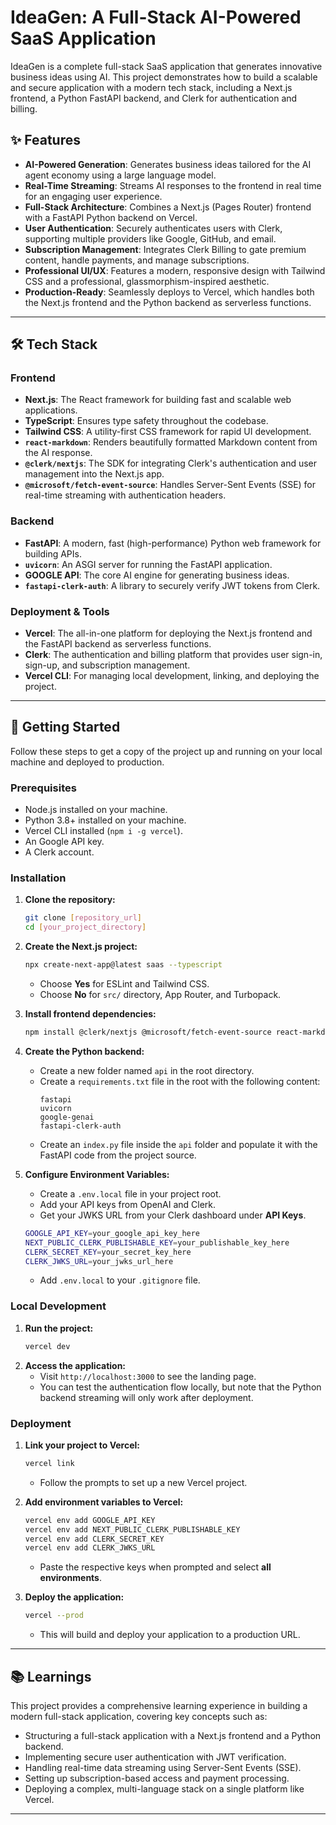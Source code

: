 # IdeaGen: A Full-Stack AI-Powered SaaS Application

IdeaGen is a complete full-stack SaaS application that generates innovative business ideas using AI. This project demonstrates how to build a scalable and secure application with a modern tech stack, including a Next.js frontend, a Python FastAPI backend, and Clerk for authentication and billing.

## ✨ Features

  - **AI-Powered Generation**: Generates business ideas tailored for the AI agent economy using a large language model.
  - **Real-Time Streaming**: Streams AI responses to the frontend in real time for an engaging user experience.
  - **Full-Stack Architecture**: Combines a Next.js (Pages Router) frontend with a FastAPI Python backend on Vercel.
  - **User Authentication**: Securely authenticates users with Clerk, supporting multiple providers like Google, GitHub, and email.
  - **Subscription Management**: Integrates Clerk Billing to gate premium content, handle payments, and manage subscriptions.
  - **Professional UI/UX**: Features a modern, responsive design with Tailwind CSS and a professional, glassmorphism-inspired aesthetic.
  - **Production-Ready**: Seamlessly deploys to Vercel, which handles both the Next.js frontend and the Python backend as serverless functions.

-----

## 🛠️ Tech Stack

### Frontend

  - **Next.js**: The React framework for building fast and scalable web applications.
  - **TypeScript**: Ensures type safety throughout the codebase.
  - **Tailwind CSS**: A utility-first CSS framework for rapid UI development.
  - **`react-markdown`**: Renders beautifully formatted Markdown content from the AI response.
  - **`@clerk/nextjs`**: The SDK for integrating Clerk's authentication and user management into the Next.js app.
  - **`@microsoft/fetch-event-source`**: Handles Server-Sent Events (SSE) for real-time streaming with authentication headers.

### Backend

  - **FastAPI**: A modern, fast (high-performance) Python web framework for building APIs.
  - **`uvicorn`**: An ASGI server for running the FastAPI application.
  - **GOOGLE API**: The core AI engine for generating business ideas.
  - **`fastapi-clerk-auth`**: A library to securely verify JWT tokens from Clerk.

### Deployment & Tools

  - **Vercel**: The all-in-one platform for deploying the Next.js frontend and the FastAPI backend as serverless functions.
  - **Clerk**: The authentication and billing platform that provides user sign-in, sign-up, and subscription management.
  - **Vercel CLI**: For managing local development, linking, and deploying the project.

-----

## 🚀 Getting Started

Follow these steps to get a copy of the project up and running on your local machine and deployed to production.

### Prerequisites

  - Node.js installed on your machine.
  - Python 3.8+ installed on your machine.
  - Vercel CLI installed (`npm i -g vercel`).
  - An Google API key.
  - A Clerk account.

### Installation

1.  **Clone the repository:**

    ```bash
    git clone [repository_url]
    cd [your_project_directory]
    ```

2.  **Create the Next.js project:**

    ```bash
    npx create-next-app@latest saas --typescript
    ```

      - Choose **Yes** for ESLint and Tailwind CSS.
      - Choose **No** for `src/` directory, App Router, and Turbopack.

3.  **Install frontend dependencies:**

    ```bash
    npm install @clerk/nextjs @microsoft/fetch-event-source react-markdown remark-gfm remark-breaks @tailwindcss/typography
    ```

4.  **Create the Python backend:**

      - Create a new folder named `api` in the root directory.
      - Create a `requirements.txt` file in the root with the following content:
        ```
        fastapi
        uvicorn
        google-genai
        fastapi-clerk-auth
        ```
      - Create an `index.py` file inside the `api` folder and populate it with the FastAPI code from the project source.

5.  **Configure Environment Variables:**

      - Create a `.env.local` file in your project root.
      - Add your API keys from OpenAI and Clerk.
      - Get your JWKS URL from your Clerk dashboard under **API Keys**.

    <!-- end list -->

    ```bash
    GOOGLE_API_KEY=your_google_api_key_here
    NEXT_PUBLIC_CLERK_PUBLISHABLE_KEY=your_publishable_key_here
    CLERK_SECRET_KEY=your_secret_key_here
    CLERK_JWKS_URL=your_jwks_url_here
    ```

      - Add `.env.local` to your `.gitignore` file.

### Local Development

1.  **Run the project:**
    ```bash
    vercel dev
    ```
2.  **Access the application:**
      - Visit `http://localhost:3000` to see the landing page.
      - You can test the authentication flow locally, but note that the Python backend streaming will only work after deployment.

### Deployment

1.  **Link your project to Vercel:**

    ```bash
    vercel link
    ```

      - Follow the prompts to set up a new Vercel project.

2.  **Add environment variables to Vercel:**

    ```bash
    vercel env add GOOGLE_API_KEY
    vercel env add NEXT_PUBLIC_CLERK_PUBLISHABLE_KEY
    vercel env add CLERK_SECRET_KEY
    vercel env add CLERK_JWKS_URL
    ```

      - Paste the respective keys when prompted and select **all environments**.

3.  **Deploy the application:**

    ```bash
    vercel --prod
    ```

      - This will build and deploy your application to a production URL.

-----

## 📚 Learnings

This project provides a comprehensive learning experience in building a modern full-stack application, covering key concepts such as:

  - Structuring a full-stack application with a Next.js frontend and a Python backend.
  - Implementing secure user authentication with JWT verification.
  - Handling real-time data streaming using Server-Sent Events (SSE).
  - Setting up subscription-based access and payment processing.
  - Deploying a complex, multi-language stack on a single platform like Vercel.

-----
